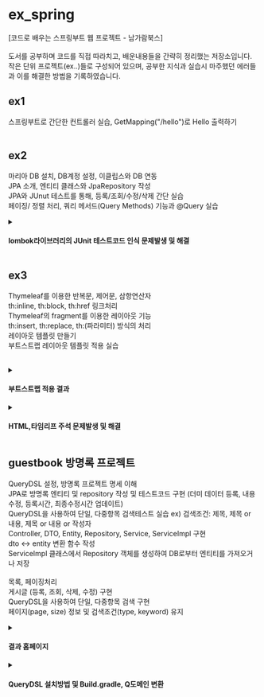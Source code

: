 <h1> ex_spring </h1>
[코드로 배우는 스프링부트 웹 프로젝트 - 남가람북스] </br></br>
도서를 공부하며 코드를 직접 따라치고, 배운내용들을 간략히 정리했는 저장소입니다. </br>
작은 단위 프로젝트(ex..)들로 구성되어 있으며, 공부한 지식과 실습시 마주했던 에러들과 이를 해결한 방법을 기록하였습니다.</br>

## ex1
  스프링부트로 간단한 컨트롤러 실습, GetMapping("/hello")로 Hello 출력하기 </br></br>

<!-- ############################################################################################################################################### -->
## ex2

  마리아 DB 설치, DB계정 설정, 이클립스와 DB 연동</br>
  JPA 소개, 엔티티 클래스와 JpaRepository 작성</br>
  JPA와 JUnut 테스트를 통해, 등록/조회/수정/삭제 간단 실습 </br>
  페이징/ 정렬 처리, 쿼리 메서드(Query Methods) 기능과 @Query 실습</br>


 <details>
<summary> 
  <h4> lombok라이브러리의 JUnit 테스트코드 인식 문제발생 및 해결 </h4>
 </summary>
<div markdown="1">

 lombok 라이브러리가 JUnit 테스트코드에서 인식이 안되어 에러가 떴다. 스프링부트 시작할 때, lombok을 체크했다고 lombok을 사용할 수 있는게 아니었다.
  
  <h4>해결</h4>
 STS4와 lombok.jar 파일을 직접 다운받고, 콘솔창에서 직접 실행한 뒤, STS4와 이클립스IDE 경로를 추가해주어 해결하였다.
</div>
</details>
  
  <!-- ############################################################################################################################################### -->
## ex3

  Thymeleaf를 이용한 반복문, 제어문, 삼항연산자 </br>
  th:inline, th:block, th:href 링크처리 </br>
  Thymeleaf의 fragment를 이용한 레이아웃 기능 </br>
  th:insert, th:replace, th:(파라미터) 방식의 처리 </br>
  레이아웃 템플릿 만들기 </br>
  부트스트랩 레이아웃 템플릿 적용 실습</br></br>
  
  
  <details>
<summary> 
  <h4>부트스트랩 적용 결과</h4>
 </summary>
<div markdown="1">
  
  ![bootstrap](https://user-images.githubusercontent.com/35258559/201243210-693f5c37-da18-466b-9d90-ca33cdabf33e.png)
  
</div>
</details>
<details>
<summary> 
  <h4> HTML,타임리프 주석 문제발생 및 해결 </h4>
 </summary>
<div markdown="1">

  HTML과 타임리프의 파서가 들어있는 코드를 HTML의 주석처리 기법인 < !-- -- > 형식으로 코드를 묶었다.</br> 
  그랬더니, 타임리프의 파서 부분 [[${ data }]] 부분에서 오류가 발생했다.
  분명히 HTML 주석내에 있는 코드였다. 국비학원 수업때, 강사님께서 타임리프 주석은 다르다는걸 말씀했던게 불현듯 생각이 나서, 내용을 찾았다.

  <h4>해결</h4>
  타임리프 주석 형식은 < !--/*   */-- > 형태이다. 주석을 다시 고쳐쓰고, 경로를 호출해보니, 이번에는 정상적으로 데이터가 브라우저 화면에 출력이 되었다.
</div>
</details>
  
  <!-- ############################################################################################################################################### -->
  ## guestbook 방명록 프로젝트 
  
  QueryDSL 설정, 방명록 프로젝트 명세 이해 </br>
  JPA로 방명록 엔티티 및 repository 작성 및 테스트코드 구현 (더미 데이터 등록, 내용 수정, 등록시간, 최종수정시간 업데이트) </br>
  QueryDSL을 사용하여 단일, 다중항목 검색테스트 실습 ex) 검색조건: 제목, 제목 or 내용, 제목 or 내용 or 작성자 </br>
  Controller, DTO, Entity, Repository, Service, ServiceImpl 구현 </br>
  dto <-> entity 변환 함수 작성 </br>
  ServiceImpl 클래스에서 Repository 객체를 생성하여 DB로부터 엔티티를 가져오거나 저장 </br>
  </br>
  목록, 페이징처리 </br>
  게시글 (등록, 조회, 삭제, 수정) 구현 </br>
  QueryDSL을 사용하여 단일, 다중항목 검색 구현  </br>
  페이지(page, size) 정보 및 검색조건(type, keyword) 유지 </br>
 
 
<details>
  <summary> 
    <h4> 결과 홈페이지 </h4>
   </summary>
<div markdown="1">

  ![image](https://user-images.githubusercontent.com/35258559/202375982-\49b2ce60-d600-4a9f-b417-6e2c3e1be71e.png)
  
</div>
</details>


  <details>
<summary> 
  <h4> QueryDSL 설치방법 및 Build.gradle, Q도메인 변환 </h4>
 </summary>
<div markdown="1">

 QueryDSL을 설치하기 위해서는 Build.gradle 파일에 특별한 코드를 추가해야 한다. (업로드 파일 참고) 이때, 이클립스와 IntelliJ의 코드는 다르다는걸 명심해야 한다. 이걸 모르고 구글의 IntelliJ 코드를 검색해서 계속 에러가 났다. 
 코드를 추가한 후, 프로젝트 우클릭, Gradle => refresh gradle project를 클릭해준다.

(1) 이클립스 상단 메뉴에서 window 클릭

(2) Show View -> other -> gradle 검색 -> Gradle Task 클릭

(3) Gradle Task에서 해당 프로젝트를 더블클릭 

(4) build 폴더로 가서 build를 선택 후 마우스 오른쪽 클릭

(5) Run Gradle Tasks를 클릭하면 src 밑에 generated 폴더가 생성된다.

프로젝트에 새로 생긴 generated의 경로를 추가해줘야 사용 가능

 (1) 프로젝트 우클릭 -> Properties ->Java build Path

 (2) Source 탭에서 Add Folder... 클릭

 (3) src 밑에 새로 생긴 generated폴더 체크 후 확인

 (4) apply 클릭 후 확인

 (5) 이제 src/main/java에서 src/main/generated를 접근해서 사용할 수 있다.

 (6) 만약 이클립스내에서 package 경로가 안맞을 경우, 해당 경로로 Q~.java 파일을 옮겨준다.

</div>
</details>
  
  
